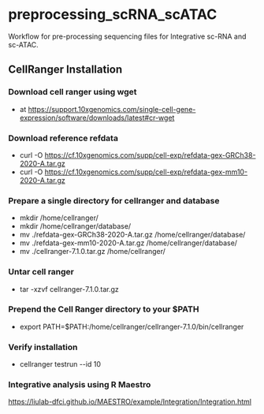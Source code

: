 <!-- GETTING STARTED -->

# preprocessing_scRNA_scATAC
Workflow for pre-processing sequencing files for Integrative sc-RNA and sc-ATAC.

## CellRanger Installation

### Download cell ranger using wget
- at https://support.10xgenomics.com/single-cell-gene-expression/software/downloads/latest#cr-wget

### Download reference refdata
- curl -O https://cf.10xgenomics.com/supp/cell-exp/refdata-gex-GRCh38-2020-A.tar.gz
- curl -O https://cf.10xgenomics.com/supp/cell-exp/refdata-gex-mm10-2020-A.tar.gz

### Prepare a single directory for cellranger and database
- mkdir /home/cellranger/
- mkdir /home/cellranger/database/
- mv ./refdata-gex-GRCh38-2020-A.tar.gz /home/cellranger/database/
- mv ./refdata-gex-mm10-2020-A.tar.gz /home/cellranger/database/
- mv ./cellranger-7.1.0.tar.gz /home/cellranger/

### Untar cell ranger 
- tar -xzvf cellranger-7.1.0.tar.gz

### Prepend the Cell Ranger directory to your $PATH
- export PATH=$PATH:/home/cellranger/cellranger-7.1.0/bin/cellranger
  
### Verify installation
- cellranger testrun --id 10


### Integrative analysis using R Maestro 
https://liulab-dfci.github.io/MAESTRO/example/Integration/Integration.html
